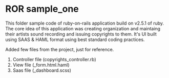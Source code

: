 # ROR sample_one

This folder sample code of ruby-on-rails application build on v2.5.1 of ruby. 
The core idea of this application was creating organization and maintaing their artists sound recording and issuing copyrights to them.
It's UI built using SAAS & HAML format using best standard coding practices.

Added few files from the project, just for reference.

1. Controller file (copyrights_controller.rb)
2. View file (_form.html.haml)
3. Saas file (_dashboard.scss)